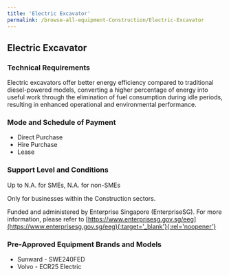 ```yaml
---
title: 'Electric Excavator'
permalink: /browse-all-equipment-Construction/Electric-Excavator
---
```


## Electric Excavator

### Technical Requirements

Electric excavators offer better energy efficiency compared to traditional diesel-powered models, converting a higher percentage of energy into useful work through the elimination of fuel consumption during idle periods, resulting in enhanced operational and environmental performance.

### Mode and Schedule of Payment 

- Direct Purchase
- Hire Purchase
- Lease

### Support Level and Conditions

Up to N.A. for SMEs, N.A. for non-SMEs

Only for businesses within the Construction sectors.

Funded and administered by Enterprise Singapore (EnterpriseSG). For more information, please refer to [https://www.enterprisesg.gov.sg/eeg](https://www.enterprisesg.gov.sg/eeg){:target='_blank'}{:rel='noopener'}

### Pre-Approved Equipment Brands and Models

- Sunward - SWE240FED 
- Volvo - ECR25 Electric

